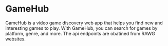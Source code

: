 # GameHub

GameHub is a video game discovery web app that helps you find new and interesting games to play. With GameHub, you can search for games by platform, genre, and more. The api endpoints are obatined from RAWG websites.
